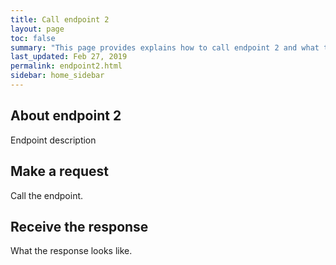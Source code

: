 ```yaml
---
title: Call endpoint 2
layout: page
toc: false
summary: "This page provides explains how to call endpoint 2 and what to expect in the response.  This is an experiment to test publishing tools. The content is placeholder text."
last_updated: Feb 27, 2019
permalink: endpoint2.html
sidebar: home_sidebar
---
```


## About endpoint 2

Endpoint description


## Make a request

Call the endpoint.

## Receive the response

What the response looks like.